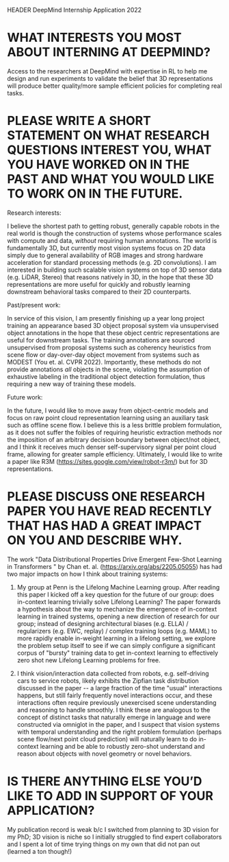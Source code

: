 HEADER DeepMind Internship Application 2022

# WHAT INTERESTS YOU MOST ABOUT INTERNING AT DEEPMIND?

Access to the researchers at DeepMind with expertise in RL to help me design and run experiments to validate the belief that 3D representations will produce better quality/more sample efficient policies for completing real tasks.

# PLEASE WRITE A SHORT STATEMENT ON WHAT RESEARCH QUESTIONS INTEREST YOU, WHAT YOU HAVE WORKED ON IN THE PAST AND WHAT YOU WOULD LIKE TO WORK ON IN THE FUTURE.

Research interests:

I believe the shortest path to getting robust, generally capable robots in the real world is though the construction of systems whose performance scales with compute and data, *without* requiring human annotations. The world is fundamentally 3D, but currently most vision systems focus on 2D data simply due to general availability of RGB images and strong hardware acceleration for standard processing methods (e.g. 2D convolutions). I am interested in building such scalable vision systems on top of 3D sensor data (e.g. LiDAR, Stereo) that reasons natively in 3D, in the hope that these 3D representations are more useful for quickly and robustly learning downstream behavioral tasks compared to their 2D counterparts.

Past/present work:

In service of this vision, I am presently finishing up a year long project training an appearance based 3D object proposal system via unsupervised object annotations in the hope that these object centric representations are useful for downstream tasks. The training annotations are sourced unsupervised from proposal systems such as coherency heuristics from scene flow or day-over-day object movement from systems such as MODEST (You et. al. CVPR 2022). Importantly, these methods do not provide annotations *all* objects in the scene, violating the assumption of exhaustive labeling in the traditional object detection formulation, thus requiring a new way of training these models.

Future work:

In the future, I would like to move away from object-centric models and focus on raw point cloud representation learning using an auxiliary task such as offline scene flow. I believe this is a less brittle problem formulation, as it does not suffer the foibles of requiring heuristic extraction methods nor the imposition of an arbitrary decision boundary between object/not object, and I think it receives much denser self-supervisory signal per point cloud frame, allowing for greater sample efficiency. Ultimately, I would like to write a paper like R3M (https://sites.google.com/view/robot-r3m/) but for 3D representations. 

# PLEASE DISCUSS ONE RESEARCH PAPER YOU HAVE READ RECENTLY THAT HAS HAD A GREAT IMPACT ON YOU AND DESCRIBE WHY.

The work "Data Distributional Properties Drive Emergent Few-Shot Learning in Transformers
" by Chan et. al. (https://arxiv.org/abs/2205.05055) has had two major impacts on how I think about training systems:

1) My group at Penn is the Lifelong Machine Learning group. After reading this paper I kicked off a key question for the future of our group: does in-context learning trivially solve Lifelong Learning? The paper forwards a hypothesis about the way to mechanize the emergence of in-context learning in trained systems, opening a new direction of research for our group; instead of designing architectural biases (e.g. ELLA) / regularizers (e.g. EWC, replay) / complex training loops (e.g. MAML) to more rapidly enable in-weight learning in a lifelong setting, we explore the problem setup itself to see if we can simply configure a significant corpus of "bursty" training data to get in-context learning to effectively zero shot new Lifelong Learning problems for free.

2) I think vision/interaction data collected from robots, e.g. self-driving cars to service robots, likely exhibits the Zipfian task distribution discussed in the paper -- a large fraction of the time "usual" interactions happens, but still fairly frequently novel interactions occur, and these interactions often require previously unexercised scene understanding and reasoning to handle smoothly. I think these are analogous to the concept of distinct tasks that naturally emerge in language and were constructed via omniglot in the paper, and I suspect that vision systems with temporal understanding and the right problem formulation (perhaps scene flow/next point cloud prediction) will naturally learn to do in-context learning and be able to robustly zero-shot understand and reason about objects with novel geometry or novel behaviors.

# IS THERE ANYTHING ELSE YOU’D LIKE TO ADD IN SUPPORT OF YOUR APPLICATION?

My publication record is weak b/c I switched from planning to 3D vision for my PhD; 3D vision is niche so I initially struggled to find expert collaborators and I spent a lot of time trying things on my own that did not pan out (learned a ton though!)
